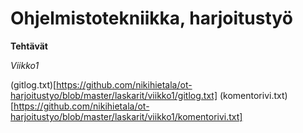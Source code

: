 # Ohjelmistotekniikka, harjoitustyö

**Tehtävät**

*Viikko1*

(gitlog.txt)[https://github.com/nikihietala/ot-harjoitustyo/blob/master/laskarit/viikko1/gitlog.txt]
(komentorivi.txt)[https://github.com/nikihietala/ot-harjoitustyo/blob/master/laskarit/viikko1/komentorivi.txt]


